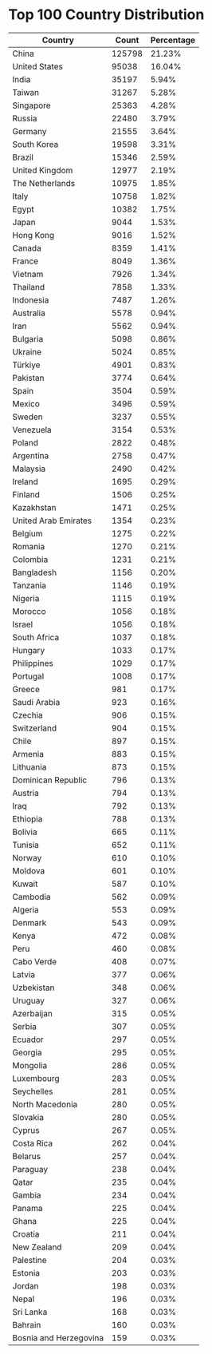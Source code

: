 # Top 100 Country Distribution
| Country | Count | Percentage |
|----|----|----|
| China | 125798 | 21.23% |
| United States | 95038 | 16.04% |
| India | 35197 | 5.94% |
| Taiwan | 31267 | 5.28% |
| Singapore | 25363 | 4.28% |
| Russia | 22480 | 3.79% |
| Germany | 21555 | 3.64% |
| South Korea | 19598 | 3.31% |
| Brazil | 15346 | 2.59% |
| United Kingdom | 12977 | 2.19% |
| The Netherlands | 10975 | 1.85% |
| Italy | 10758 | 1.82% |
| Egypt | 10382 | 1.75% |
| Japan | 9044 | 1.53% |
| Hong Kong | 9016 | 1.52% |
| Canada | 8359 | 1.41% |
| France | 8049 | 1.36% |
| Vietnam | 7926 | 1.34% |
| Thailand | 7858 | 1.33% |
| Indonesia | 7487 | 1.26% |
| Australia | 5578 | 0.94% |
| Iran | 5562 | 0.94% |
| Bulgaria | 5098 | 0.86% |
| Ukraine | 5024 | 0.85% |
| Türkiye | 4901 | 0.83% |
| Pakistan | 3774 | 0.64% |
| Spain | 3504 | 0.59% |
| Mexico | 3496 | 0.59% |
| Sweden | 3237 | 0.55% |
| Venezuela | 3154 | 0.53% |
| Poland | 2822 | 0.48% |
| Argentina | 2758 | 0.47% |
| Malaysia | 2490 | 0.42% |
| Ireland | 1695 | 0.29% |
| Finland | 1506 | 0.25% |
| Kazakhstan | 1471 | 0.25% |
| United Arab Emirates | 1354 | 0.23% |
| Belgium | 1275 | 0.22% |
| Romania | 1270 | 0.21% |
| Colombia | 1231 | 0.21% |
| Bangladesh | 1156 | 0.20% |
| Tanzania | 1146 | 0.19% |
| Nigeria | 1115 | 0.19% |
| Morocco | 1056 | 0.18% |
| Israel | 1056 | 0.18% |
| South Africa | 1037 | 0.18% |
| Hungary | 1033 | 0.17% |
| Philippines | 1029 | 0.17% |
| Portugal | 1008 | 0.17% |
| Greece | 981 | 0.17% |
| Saudi Arabia | 923 | 0.16% |
| Czechia | 906 | 0.15% |
| Switzerland | 904 | 0.15% |
| Chile | 897 | 0.15% |
| Armenia | 883 | 0.15% |
| Lithuania | 873 | 0.15% |
| Dominican Republic | 796 | 0.13% |
| Austria | 794 | 0.13% |
| Iraq | 792 | 0.13% |
| Ethiopia | 788 | 0.13% |
| Bolivia | 665 | 0.11% |
| Tunisia | 652 | 0.11% |
| Norway | 610 | 0.10% |
| Moldova | 601 | 0.10% |
| Kuwait | 587 | 0.10% |
| Cambodia | 562 | 0.09% |
| Algeria | 553 | 0.09% |
| Denmark | 543 | 0.09% |
| Kenya | 472 | 0.08% |
| Peru | 460 | 0.08% |
| Cabo Verde | 408 | 0.07% |
| Latvia | 377 | 0.06% |
| Uzbekistan | 348 | 0.06% |
| Uruguay | 327 | 0.06% |
| Azerbaijan | 315 | 0.05% |
| Serbia | 307 | 0.05% |
| Ecuador | 297 | 0.05% |
| Georgia | 295 | 0.05% |
| Mongolia | 286 | 0.05% |
| Luxembourg | 283 | 0.05% |
| Seychelles | 281 | 0.05% |
| North Macedonia | 280 | 0.05% |
| Slovakia | 280 | 0.05% |
| Cyprus | 267 | 0.05% |
| Costa Rica | 262 | 0.04% |
| Belarus | 257 | 0.04% |
| Paraguay | 238 | 0.04% |
| Qatar | 235 | 0.04% |
| Gambia | 234 | 0.04% |
| Panama | 225 | 0.04% |
| Ghana | 225 | 0.04% |
| Croatia | 211 | 0.04% |
| New Zealand | 209 | 0.04% |
| Palestine | 204 | 0.03% |
| Estonia | 203 | 0.03% |
| Jordan | 198 | 0.03% |
| Nepal | 196 | 0.03% |
| Sri Lanka | 168 | 0.03% |
| Bahrain | 160 | 0.03% |
| Bosnia and Herzegovina | 159 | 0.03% |
